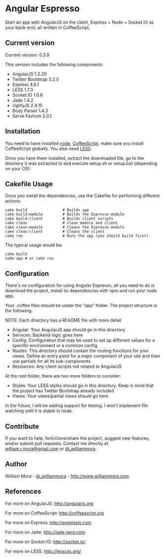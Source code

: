 # Angular Espresso

Start an app with AngularJS on the client, Express + Node + Socket.IO as your back-end, all written in CoffeeScript.

## Current version

Current version: 0.3.0

This version includes the following components:

* AngularJS 1.2.20
* Twitter Bootstrap 3.2.0
* Express 4.6.1
* LESS 1.7.3
* Socket.IO 1.0.6
* Jade 1.4.2
* UglifyJS 2.4.15
* Body Parser 1.4.3
* Serve Favicon 2.0.1

## Installation

You need to have installed [node](http://nodejs.org/), [CoffeeScript](http://coffeescript.org/), make sure
you install CoffeeScript globally. You also need [LESS](http://lesscss.org/).

Once you have them installed, extract the downloaded file, go to the directory it was extracted to and execute
setup.sh or setup.bat (depending on your OS):

## Cakefile Usage

Once you install the dependencies, use the Cakefile for performing different actions:
```
cake build                # Builds app
cake build:module         # Builds the Espresso module
cake build:client         # Builds client scripts
cake clean                # Clean module and client
cake clean:module         # Cleans the Espresso module
cake clean:client         # Cleans the client
cake run                  # Runs the app (you should build first)
```
The typical usage would be:
```
cake build
node app # or cake run
```
## Configuration

There's no configuration for using Angular Espresso, all you need to do is download the project, install its
dependencies with npm and run your node app.

Your .coffee files should be under the "app" folder. The project structure is the following:

NOTE: Each directory has a README file with more detail

* Angular: Your AngularJS app should go in this directory
* Services: Backend logic goes here
* Config: Configuration that may be used to set up different values for a specific environment or a common config
* Routes: This directory should contain the routing functions for your views. Define an entry point for a major
component of your site and then use partials for all its sub-components
* Resources: Any client scripts not related to AngularJS

At the root folder, there are two more folders to consider:

* Styles: Your LESS styles should go in this directory. Keep in mind that the project has Twitter Bootstrap already
included
* Views: Your views/partial views should go here

In the future, I will be adding support for testing. I won't implement file watching until it is stable in node.

## Contribute
If you want to help, fork/clone/share the project, suggest new features, and/or submit pull requests.
Contact me directly at [william.r.mora@gmail.com](mailto:william.r.mora@gmail.com) or [@_williammora](https://twitter.com/_williammora).

## Author
William Mora - [@_williammora](https://twitter.com/_williammora) - http://www.williammora.com

## References

For more on AngularJS: http://angularjs.org

For more on CoffeeScript: http://coffeescript.org

For more on Express: http://expressjs.com

For more on Jade: http://jade-lang.com

For more on Socket.IO: http://socket.io/

For more on LESS: http://lesscss.org/
